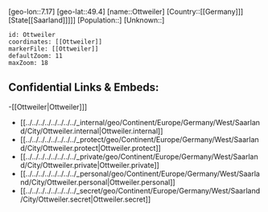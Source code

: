 ﻿---
location: [49.4,7.17]
mapzoom: [7,12] 
mapmarker: city 
type: City
tags:
- geo/City


SpocWebEntityId: 33194
isDeleted: false
confidential: public

---
[geo-lon::7.17]
[geo-lat::49.4]
[name::Ottweiler]
[Country::[[Germany]]]
[State[[Saarland]]]]]
[Population::]
[Unknown::]


```leaflet
id: Ottweiler
coordinates: [[Ottweiler]]
markerFile: [[Ottweiler]]
defaultZoom: 11 
maxZoom: 18
```


## Confidential Links & Embeds: 
-[[Ottweiler|Ottweiler]]] 
- [[../../../../../../../../_internal/geo/Continent/Europe/Germany/West/Saarland/City/Ottweiler.internal|Ottweiler.internal]] 
- [[../../../../../../../../_protect/geo/Continent/Europe/Germany/West/Saarland/City/Ottweiler.protect|Ottweiler.protect]] 
- [[../../../../../../../../_private/geo/Continent/Europe/Germany/West/Saarland/City/Ottweiler.private|Ottweiler.private]] 
- [[../../../../../../../../_personal/geo/Continent/Europe/Germany/West/Saarland/City/Ottweiler.personal|Ottweiler.personal]] 
- [[../../../../../../../../_secret/geo/Continent/Europe/Germany/West/Saarland/City/Ottweiler.secret|Ottweiler.secret]] 
